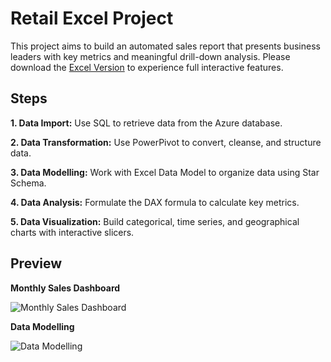 # Retail Excel Project
This project aims to build an automated sales report that presents business leaders with key metrics and meaningful drill-down analysis. Please download the [Excel Version]([https://github.com/cloneacc0212/RetailExcelProject/blob/58423fc012f579ce1a98bc1bb094e1f1f132da11/Excel%20Project.xlsx](https://drive.google.com/uc?export=download&id=1b_Fp1y9iuL9u9ZXTrIdPlehtr3LiFu3B)) to experience full interactive features. 
## Steps
**1. Data Import:** Use SQL to retrieve data from the Azure database.

**2. Data Transformation:** Use PowerPivot to convert, cleanse, and structure data. 

**3. Data Modelling:** Work with Excel Data Model to organize data using Star Schema.

**4. Data Analysis:** Formulate the DAX formula to calculate key metrics.

**5. Data Visualization:** Build categorical, time series, and geographical charts with interactive slicers.
## Preview

**Monthly Sales Dashboard**

![Monthly Sales Dashboard](https://github.com/cloneacc0212/RetailExcelProject/blob/61e142ed45ec6ddf89c70116813ceec19a0a976d/M%E1%BA%ABu%20Report.png)

**Data Modelling**

![Data Modelling](https://github.com/cloneacc0212/RetailExcelProject/blob/96c0e9d2e4b87ae992f307940c1b862a32d08bbb/M%E1%BA%ABu%20Data%20Model.png)
